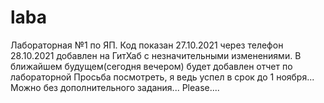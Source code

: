 # laba
Лабораторная №1 по ЯП. Код показан 27.10.2021 через телефон
28.10.2021 добавлен на ГитХаб с незначительными изменениями. В ближайшем будущем(сегодня вечером) будет добавлен отчет по лабораторной
Просьба посмотреть, я ведь успел в срок до 1 ноября...
Можно без дополнительного задания... 
Please....
